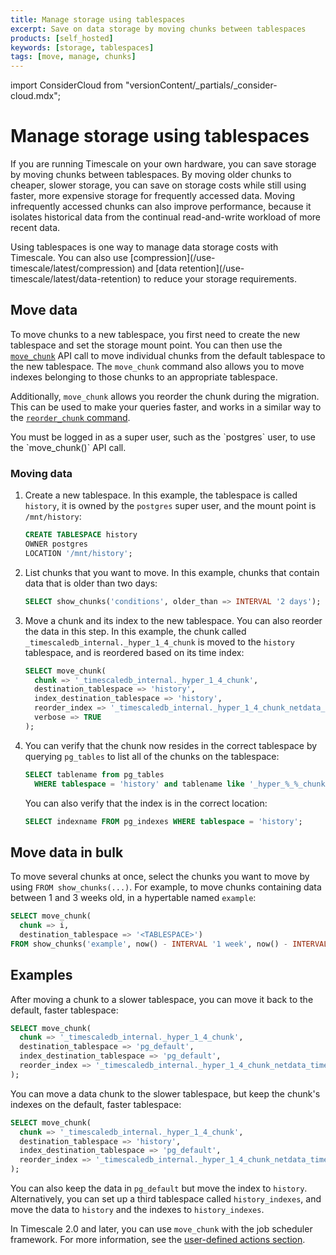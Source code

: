 ```yaml
---
title: Manage storage using tablespaces
excerpt: Save on data storage by moving chunks between tablespaces
products: [self_hosted]
keywords: [storage, tablespaces]
tags: [move, manage, chunks]
---
```


import ConsiderCloud from "versionContent/_partials/_consider-cloud.mdx";

# Manage storage using tablespaces

If you are running Timescale on your own hardware, you can save storage
by moving chunks between tablespaces. By moving older chunks to cheaper, slower
storage, you can save on storage costs while still using faster, more expensive
storage for frequently accessed data. Moving infrequently accessed chunks can
also improve performance, because it isolates historical data from the continual
read-and-write workload of more recent data.

<Highlight type="note">
Using tablespaces is one way to manage data storage costs with Timescale. You
can also use [compression](/use-timescale/latest/compression) and
[data retention](/use-timescale/latest/data-retention) to reduce
your storage requirements.
</Highlight>

<ConsiderCloud />

## Move data

To move chunks to a new tablespace, you first need to create the new tablespace
and set the storage mount point. You can then use the
[`move_chunk`][api-move-chunk] API call to move individual chunks from the
default tablespace to the new tablespace. The `move_chunk` command also allows
you to move indexes belonging to those chunks to an appropriate tablespace.

Additionally, `move_chunk` allows you reorder the chunk during the migration.
This can be used to make your queries faster, and works in a similar way to the
[`reorder_chunk` command][api-reorder-chunk].

<Highlight type="note">
You must be logged in as a super user, such as the `postgres` user, to use the
`move_chunk()` API call.
</Highlight>

<Procedure>

### Moving data

1.  Create a new tablespace. In this example, the tablespace is called
    `history`, it is owned by the `postgres` super user, and the mount point is
    `/mnt/history`:

    ```sql
    CREATE TABLESPACE history
    OWNER postgres
    LOCATION '/mnt/history';
    ```

1.  List chunks that you want to move. In this example, chunks that contain data
    that is older than two days:

    ```sql
    SELECT show_chunks('conditions', older_than => INTERVAL '2 days');
    ```

1.  Move a chunk and its index to the new tablespace. You can also reorder the
    data in this step. In this example, the chunk called
    `_timescaledb_internal._hyper_1_4_chunk` is moved to the `history`
    tablespace, and is reordered based on its time index:

    ```sql
    SELECT move_chunk(
      chunk => '_timescaledb_internal._hyper_1_4_chunk',
      destination_tablespace => 'history',
      index_destination_tablespace => 'history',
      reorder_index => '_timescaledb_internal._hyper_1_4_chunk_netdata_time_idx',
      verbose => TRUE
    );
    ```

1.  You can verify that the chunk now resides in the correct tablespace by
    querying `pg_tables` to list all of the chunks on the tablespace:

    ```sql
    SELECT tablename from pg_tables
      WHERE tablespace = 'history' and tablename like '_hyper_%_%_chunk';
    ```

    You can also verify that the index is in the correct location:

    ```sql
    SELECT indexname FROM pg_indexes WHERE tablespace = 'history';
    ```

</Procedure>

## Move data in bulk

To move several chunks at once, select the chunks you want to move by using
`FROM show_chunks(...)`. For example, to move chunks containing data between 1
and 3 weeks old, in a hypertable named `example`:

```sql
SELECT move_chunk(
  chunk => i,
  destination_tablespace => '<TABLESPACE>')
FROM show_chunks('example', now() - INTERVAL '1 week', now() - INTERVAL '3 weeks') i;
```

## Examples

After moving a chunk to a slower tablespace, you can move it back to the
default, faster tablespace:

```sql
SELECT move_chunk(
  chunk => '_timescaledb_internal._hyper_1_4_chunk',
  destination_tablespace => 'pg_default',
  index_destination_tablespace => 'pg_default',
  reorder_index => '_timescaledb_internal._hyper_1_4_chunk_netdata_time_idx'
);
```

You can move a data chunk to the slower tablespace, but keep the chunk's indexes
on the default, faster tablespace:

```sql
SELECT move_chunk(
  chunk => '_timescaledb_internal._hyper_1_4_chunk',
  destination_tablespace => 'history',
  index_destination_tablespace => 'pg_default',
  reorder_index => '_timescaledb_internal._hyper_1_4_chunk_netdata_time_idx'
);
```

You can also keep the data in `pg_default` but move the index to `history`.
Alternatively, you can set up a third tablespace called `history_indexes`,
and move the data to `history` and the indexes to `history_indexes`.

In Timescale&nbsp;2.0 and later, you can use `move_chunk` with the job scheduler
framework. For more information, see the [user-defined actions section][actions].

[actions]: /use-timescale/:currentVersion:/user-defined-actions/
[api-move-chunk]: /api/:currentVersion:/hypertable/move_chunk
[api-reorder-chunk]: /api/:currentVersion:/hypertable/reorder_chunk
